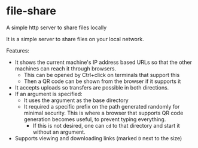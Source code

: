 # file-share

A simple http server to share files locally

It is a simple server to share files on your local network.

Features:

- It shows the current machine's IP address based URLs so that the other machines can reach it through browsers.
    - This can be opened by Ctrl+click on terminals that support this
    - Then a QR code can be shown from the browser if it supports it
- It accepts uploads so transfers are possible in both directions.
- If an argument is specified:
    - It uses the argument as the base directory
    - It required a specific prefix on the path generated randomly for minimal security. This is where a browser that supports QR code generation becomes useful, to prevent typing everything.
        - If this is not desired, one can `cd` to that directory and start it without an argument.
- Supports viewing and downloading links (marked `D` next to the size)
